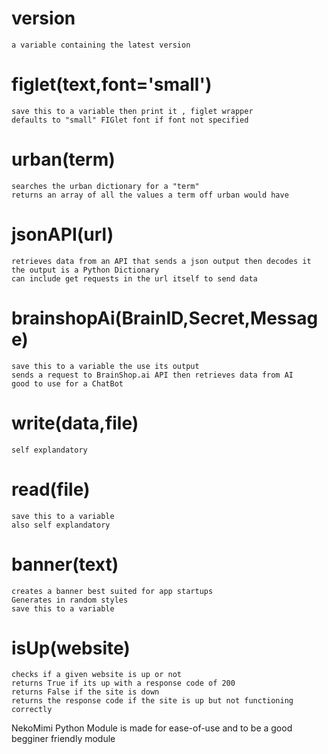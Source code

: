 # version
```
a variable containing the latest version
```

# figlet(text,font='small')
```
save this to a variable then print it , figlet wrapper
defaults to "small" FIGlet font if font not specified
```

# urban(term)
```
searches the urban dictionary for a "term"
returns an array of all the values a term off urban would have
```

# jsonAPI(url)
```
retrieves data from an API that sends a json output then decodes it
the output is a Python Dictionary
can include get requests in the url itself to send data
```

# brainshopAi(BrainID,Secret,Message)
```
save this to a variable the use its output
sends a request to BrainShop.ai API then retrieves data from AI
good to use for a ChatBot
```

# write(data,file)
```
self explandatory
```

# read(file)
```
save this to a variable
also self explandatory
```

# banner(text)
```
creates a banner best suited for app startups
Generates in random styles
save this to a variable
```

# isUp(website)
```
checks if a given website is up or not
returns True if its up with a response code of 200
returns False if the site is down
returns the response code if the site is up but not functioning correctly
```

NekoMimi Python Module is made for ease-of-use and to be a good begginer friendly module
